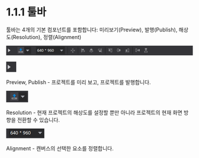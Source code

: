 # 1.1.1 툴바

툴바는 4개의 기본 컴포넌트를 포함합니다: 미리보기(Preview), 발행(Publish), 해상도(Resolution), 정렬(Alignment)

![image](res/image002.png)

![image](res/image003.png)

Preview, Publish - 프로젝트를 미리 보고, 프로젝트를 발행합니다.

![image](res/image004.png)

Resolution - 현재 프로젝트의 해상도를 설정할 뿐만 아니라 프로젝트의 현재 화면 방향을 전환할 수 있습니다.

![image](res/image005.png)

Alignment - 캔버스의 선택한 요소를 정렬합니다.
